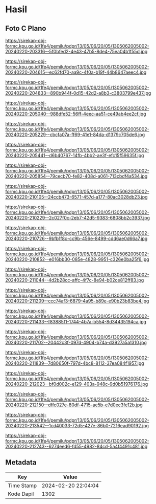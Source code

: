 # Hasil

## Foto C Plano

https://sirekap-obj-formc.kpu.go.id/1fe4/pemilu/pdpr/13/05/06/20/05/1305062005002-20240220-203316--5f0bfed2-4e43-47b5-8de4-75ea04b1f55d.jpg

https://sirekap-obj-formc.kpu.go.id/1fe4/pemilu/pdpr/13/05/06/20/05/1305062005002-20240220-204615--ec62fd70-aa9c-4f0a-b19f-44b8647aeec4.jpg

https://sirekap-obj-formc.kpu.go.id/1fe4/pemilu/pdpr/13/05/06/20/05/1305062005002-20240220-204833--890b944f-0d15-42d2-a8b3-c3803799e437.jpg

https://sirekap-obj-formc.kpu.go.id/1fe4/pemilu/pdpr/13/05/06/20/05/1305062005002-20240220-205040--988dfe52-56ff-4eec-aa51-ce49ab4ee2cf.jpg

https://sirekap-obj-formc.kpu.go.id/1fe4/pemilu/pdpr/13/05/06/20/05/1305062005002-20240220-205229--cbcfa07a-ff69-41e1-84da-d1379c705de6.jpg

https://sirekap-obj-formc.kpu.go.id/1fe4/pemilu/pdpr/13/05/06/20/05/1305062005002-20240220-205441--d6b40767-14fb-4bb2-ae3f-efc15f59635f.jpg

https://sirekap-obj-formc.kpu.go.id/1fe4/pemilu/pdpr/13/05/06/20/05/1305062005002-20240220-205854--79cecb70-fe82-408d-a061-713cbdf4a534.jpg

https://sirekap-obj-formc.kpu.go.id/1fe4/pemilu/pdpr/13/05/06/20/05/1305062005002-20240220-210105--24ccb473-6571-457d-a177-80ac3028db23.jpg

https://sirekap-obj-formc.kpu.go.id/1fe4/pemilu/pdpr/13/05/06/20/05/1305062005002-20240220-210229--2c027f0c-2eb7-42d5-9383-6808bb2c3937.jpg

https://sirekap-obj-formc.kpu.go.id/1fe4/pemilu/pdpr/13/05/06/20/05/1305062005002-20240220-210726--9bfb1f8c-cc9b-456e-8499-cdd6ae0d66a7.jpg

https://sirekap-obj-formc.kpu.go.id/1fe4/pemilu/pdpr/13/05/06/20/05/1305062005002-20240220-210852--e016bb30-085e-4828-9951-c326e0ba25f6.jpg

https://sirekap-obj-formc.kpu.go.id/1fe4/pemilu/pdpr/13/05/06/20/05/1305062005002-20240220-211044--4d2b28cc-affc-4f7c-8e94-b02ce812ff83.jpg

https://sirekap-obj-formc.kpu.go.id/1fe4/pemilu/pdpr/13/05/06/20/05/1305062005002-20240220-211209--ccc74af3-6879-4a95-b89e-e90b23b83be4.jpg

https://sirekap-obj-formc.kpu.go.id/1fe4/pemilu/pdpr/13/05/06/20/05/1305062005002-20240220-211433--f83885f1-1744-4b7a-b554-8d34435194ca.jpg

https://sirekap-obj-formc.kpu.go.id/1fe4/pemilu/pdpr/13/05/06/20/05/1305062005002-20240220-211702--20442c3f-097d-4904-b74a-d3927a5a1310.jpg

https://sirekap-obj-formc.kpu.go.id/1fe4/pemilu/pdpr/13/05/06/20/05/1305062005002-20240220-211839--7d80650f-797d-4bc8-8112-37ea084f1957.jpg

https://sirekap-obj-formc.kpu.go.id/1fe4/pemilu/pdpr/13/05/06/20/05/1305062005002-20240220-212023--bf0d002c-e129-403a-948c-9d0b51976176.jpg

https://sirekap-obj-formc.kpu.go.id/1fe4/pemilu/pdpr/13/05/06/20/05/1305062005002-20240220-212150--dffc027e-80df-4715-ae5b-e7d0ec3fe12b.jpg

https://sirekap-obj-formc.kpu.go.id/1fe4/pemilu/pdpr/13/05/06/20/05/1305062005002-20240220-213542--1cd40033-72d5-427e-86b0-7216ead90192.jpg

https://sirekap-obj-formc.kpu.go.id/1fe4/pemilu/pdpr/13/05/06/20/05/1305062005002-20240220-212743--6274eed6-fd55-4982-84cd-5a4f4491c481.jpg


## Metadata

| Key        | Value               |
| ---------- | ------------------- |
| Time Stamp | 2024-02-20 22:04:04 |
| Kode Dapil | 1302                |



